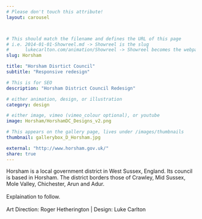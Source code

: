 ```yaml
---
# Please don't touch this attribute!
layout: carousel



# This should match the filename and defines the URL of this page
# i.e. 2014-01-01-Showreel.md -> Showreel is the slug
#      lukecarlton.com/animation/Showreel -> Showreel becomes the webpath
slug: Horsham

title: "Horsham Disrtict Council"
subtitle: "Responsive redesign"

# This is for SEO
description: "Horsham District Council Redesign"

# either animation, design, or illustration
category: design

# either image, vimeo (vimeo_colour optional), or youtube
image: Horsham/HorshamDC_Designs_v2.png

# This appears on the gallery page, lives under /images/thumbnails
thumbnail: gallerybox_D_Horsham.jpg

external: "http://www.horsham.gov.uk/"
share: true
---
```


Horsham is a local government district in West Sussex, England. Its council is based in Horsham. The district borders those of Crawley, Mid Sussex, Mole Valley, Chichester, Arun and Adur.
<br><br>
Explaination to follow.
<br><br>
Art Direction: Roger Hetherington  |  Design: Luke Carlton